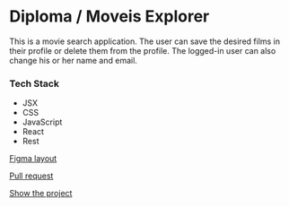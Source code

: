 # Diploma / Moveis Explorer

This is a movie search application. The user can save the desired films in their profile or delete them from the profile. The logged-in user can also change his or her name and email.

### Tech Stack

* JSX
* CSS 
* JavaScript
* React
* Rest

[Figma layout](https://www.figma.com/file/RnRoi7lGXiyQgH6l6J9l7Y/OM_Diploma?node-id=891%3A3857)

[Pull request](https://github.com/Olga-Mishareva/movies-explorer-frontend/pull/2)

[Show the project](https://movies.om.nomoredomains.xyz)